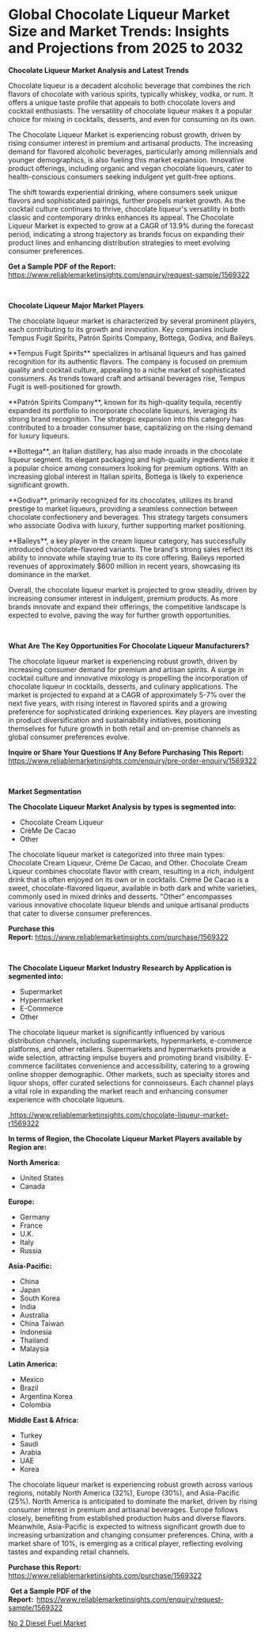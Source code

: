 <p><h1>Global Chocolate Liqueur Market Size and Market Trends: Insights and Projections from 2025 to 2032</h1></p><p><strong>Chocolate Liqueur Market Analysis and Latest Trends</strong></p>
<p><p>Chocolate liqueur is a decadent alcoholic beverage that combines the rich flavors of chocolate with various spirits, typically whiskey, vodka, or rum. It offers a unique taste profile that appeals to both chocolate lovers and cocktail enthusiasts. The versatility of chocolate liqueur makes it a popular choice for mixing in cocktails, desserts, and even for consuming on its own.</p><p>The Chocolate Liqueur Market is experiencing robust growth, driven by rising consumer interest in premium and artisanal products. The increasing demand for flavored alcoholic beverages, particularly among millennials and younger demographics, is also fueling this market expansion. Innovative product offerings, including organic and vegan chocolate liqueurs, cater to health-conscious consumers seeking indulgent yet guilt-free options. </p><p>The shift towards experiential drinking, where consumers seek unique flavors and sophisticated pairings, further propels market growth. As the cocktail culture continues to thrive, chocolate liqueur's versatility in both classic and contemporary drinks enhances its appeal. The Chocolate Liqueur Market is expected to grow at a CAGR of 13.9% during the forecast period, indicating a strong trajectory as brands focus on expanding their product lines and enhancing distribution strategies to meet evolving consumer preferences.</p></p>
<p><strong>Get a Sample PDF of the Report:&nbsp;</strong> <a href="https://www.reliablemarketinsights.com/enquiry/request-sample/1569322?utm_campaign=3320&utm_medium=2&utm_source=Github&utm_content=ia&utm_term=25032025&utm_id=chocolate-liqueur">https://www.reliablemarketinsights.com/enquiry/request-sample/1569322</a></p>
<p>&nbsp;</p>
<p><strong>Chocolate Liqueur Major Market Players</strong></p>
<p><p>The chocolate liqueur market is characterized by several prominent players, each contributing to its growth and innovation. Key companies include Tempus Fugit Spirits, Patrón Spirits Company, Bottega, Godiva, and Baileys.</p><p>**Tempus Fugit Spirits** specializes in artisanal liqueurs and has gained recognition for its authentic flavors. The company is focused on premium quality and cocktail culture, appealing to a niche market of sophisticated consumers. As trends toward craft and artisanal beverages rise, Tempus Fugit is well-positioned for growth.</p><p>**Patrón Spirits Company**, known for its high-quality tequila, recently expanded its portfolio to incorporate chocolate liqueurs, leveraging its strong brand recognition. The strategic expansion into this category has contributed to a broader consumer base, capitalizing on the rising demand for luxury liqueurs.</p><p>**Bottega**, an Italian distillery, has also made inroads in the chocolate liqueur segment. Its elegant packaging and high-quality ingredients make it a popular choice among consumers looking for premium options. With an increasing global interest in Italian spirits, Bottega is likely to experience significant growth.</p><p>**Godiva**, primarily recognized for its chocolates, utilizes its brand prestige to market liqueurs, providing a seamless connection between chocolate confectionery and beverages. This strategy targets consumers who associate Godiva with luxury, further supporting market positioning.</p><p>**Baileys**, a key player in the cream liqueur category, has successfully introduced chocolate-flavored variants. The brand's strong sales reflect its ability to innovate while staying true to its core offering. Baileys reported revenues of approximately $600 million in recent years, showcasing its dominance in the market.</p><p>Overall, the chocolate liqueur market is projected to grow steadily, driven by increasing consumer interest in indulgent, premium products. As more brands innovate and expand their offerings, the competitive landscape is expected to evolve, paving the way for further growth opportunities.</p></p>
<p>&nbsp;</p>
<p><strong>What Are The Key Opportunities For Chocolate Liqueur Manufacturers?</strong></p>
<p><p>The chocolate liqueur market is experiencing robust growth, driven by increasing consumer demand for premium and artisan spirits. A surge in cocktail culture and innovative mixology is propelling the incorporation of chocolate liqueur in cocktails, desserts, and culinary applications. The market is projected to expand at a CAGR of approximately 5-7% over the next five years, with rising interest in flavored spirits and a growing preference for sophisticated drinking experiences. Key players are investing in product diversification and sustainability initiatives, positioning themselves for future growth in both retail and on-premise channels as global consumer preferences evolve.</p></p>
<p><strong>Inquire or Share Your Questions If Any Before Purchasing This Report:</strong> <a href="https://www.reliablemarketinsights.com/enquiry/pre-order-enquiry/1569322?utm_campaign=3320&utm_medium=2&utm_source=Github&utm_content=ia&utm_term=25032025&utm_id=chocolate-liqueur">https://www.reliablemarketinsights.com/enquiry/pre-order-enquiry/1569322</a></p>
<p>&nbsp;</p>
<p><strong>Market Segmentation</strong></p>
<p><strong>The Chocolate Liqueur Market Analysis by types is segmented into:</strong></p>
<p><ul><li>Chocolate Cream Liqueur</li><li>CrèMe De Cacao</li><li>Other</li></ul></p>
<p><p>The chocolate liqueur market is categorized into three main types: Chocolate Cream Liqueur, Crème De Cacao, and Other. Chocolate Cream Liqueur combines chocolate flavor with cream, resulting in a rich, indulgent drink that is often enjoyed on its own or in cocktails. Crème De Cacao is a sweet, chocolate-flavored liqueur, available in both dark and white varieties, commonly used in mixed drinks and desserts. "Other" encompasses various innovative chocolate liqueur blends and unique artisanal products that cater to diverse consumer preferences.</p></p>
<p><strong>Purchase this Report:&nbsp;</strong><a href="https://www.reliablemarketinsights.com/purchase/1569322?utm_campaign=3320&utm_medium=2&utm_source=Github&utm_content=ia&utm_term=25032025&utm_id=chocolate-liqueur">https://www.reliablemarketinsights.com/purchase/1569322</a></p>
<p>&nbsp;</p>
<p><strong>The Chocolate Liqueur Market Industry Research by Application is segmented into:</strong></p>
<p><ul><li>Supermarket</li><li>Hypermarket</li><li>E-Commerce</li><li>Other</li></ul></p>
<p><p>The chocolate liqueur market is significantly influenced by various distribution channels, including supermarkets, hypermarkets, e-commerce platforms, and other retailers. Supermarkets and hypermarkets provide a wide selection, attracting impulse buyers and promoting brand visibility. E-commerce facilitates convenience and accessibility, catering to a growing online shopper demographic. Other markets, such as specialty stores and liquor shops, offer curated selections for connoisseurs. Each channel plays a vital role in expanding the market reach and enhancing consumer experience with chocolate liqueurs.</p></p>
<p><a href="https://www.reliablemarketinsights.com/chocolate-liqueur-market-r1569322?utm_campaign=3320&utm_medium=2&utm_source=Github&utm_content=ia&utm_term=25032025&utm_id=chocolate-liqueur">&nbsp;https://www.reliablemarketinsights.com/chocolate-liqueur-market-r1569322</a></p>
<p><strong>In terms of Region, the Chocolate Liqueur Market Players available by Region are:</strong></p>
<p>
    <p> <strong> North America: </strong>
        <ul>
            <li>United States</li>
            <li>Canada</li>
        </ul>
        </p> 
    <p> <strong> Europe: </strong>
        <ul>
            <li>Germany</li>
            <li>France</li>
            <li>U.K.</li>
            <li>Italy</li>
            <li>Russia</li>
        </ul>
        </p> 
    <p> <strong> Asia-Pacific: </strong>
        <ul>
            <li>China</li>
            <li>Japan</li>
            <li>South Korea</li>
            <li>India</li>
            <li>Australia</li>
            <li>China Taiwan</li>
            <li>Indonesia</li>
            <li>Thailand</li>
            <li>Malaysia</li>
        </ul>
        </p> 
    <p> <strong> Latin America: </strong>
        <ul>
            <li>Mexico</li>
            <li>Brazil</li>
            <li>Argentina Korea</li>
            <li>Colombia</li>
        </ul>
        </p> 
    <p> <strong> Middle East & Africa: </strong>
        <ul>
            <li>Turkey</li>
            <li>Saudi</li>
            <li>Arabia</li>
            <li>UAE</li>
            <li>Korea</li>
        </ul>
    </p>
    </p>
<p><p>The chocolate liqueur market is experiencing robust growth across various regions, notably North America (32%), Europe (30%), and Asia-Pacific (25%). North America is anticipated to dominate the market, driven by rising consumer interest in premium and artisanal beverages. Europe follows closely, benefiting from established production hubs and diverse flavors. Meanwhile, Asia-Pacific is expected to witness significant growth due to increasing urbanization and changing consumer preferences. China, with a market share of 10%, is emerging as a critical player, reflecting evolving tastes and expanding retail channels.</p></p>
<p><strong>Purchase this Report: </strong><a href="https://www.reliablemarketinsights.com/purchase/1569322?utm_campaign=3320&utm_medium=2&utm_source=Github&utm_content=ia&utm_term=25032025&utm_id=chocolate-liqueur">https://www.reliablemarketinsights.com/purchase/1569322</a></p>
<p>&nbsp;<strong>Get a Sample PDF of the Report:&nbsp;&nbsp;</strong><a href="https://www.reliablemarketinsights.com/enquiry/request-sample/1569322?utm_campaign=3320&utm_medium=2&utm_source=Github&utm_content=ia&utm_term=25032025&utm_id=chocolate-liqueur">https://www.reliablemarketinsights.com/enquiry/request-sample/1569322</a></p>
<p><strong></strong></p>
<p><p><a href="https://github.com/arocasanzib6/Market-Research-Report-List-1/blob/main/no-2-diesel-fuel-market.md?utm_campaign=3320&utm_medium=2&utm_source=Github&utm_content=ia&utm_term=25032025&utm_id=chocolate-liqueur">No 2 Diesel Fuel Market</a></p></p>